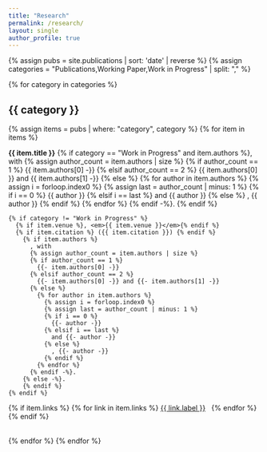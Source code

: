 ```yaml
---
title: "Research"
permalink: /research/
layout: single
author_profile: true
---
```


{% assign pubs = site.publications | sort: 'date' | reverse %}
{% assign categories = "Publications,Working Paper,Work in Progress" | split: "," %}

{% for category in categories %}
## {{ category }}

{% assign items = pubs | where: "category", category %}
{% for item in items %}
<div style="margin-bottom: 2rem;">
  <p>
    <strong>{{ item.title }}</strong>
    {% if category == "Work in Progress" and item.authors %}, with 
      {% assign author_count = item.authors | size %}
      {% if author_count == 1 %}
        {{ item.authors[0] -}}
      {% elsif author_count == 2 %}
        {{ item.authors[0] }} and {{ item.authors[1] -}}
      {% else %}
        {% for author in item.authors %}
          {% assign i = forloop.index0 %}
          {% assign last = author_count | minus: 1 %}
          {% if i == 0 %}
            {{ author }}
          {% elsif i == last %}
            and {{ author }}
          {% else %}
            , {{ author }}
          {% endif %}
        {% endfor %}
      {% endif -%}.
    {% endif %}

    {% if category != "Work in Progress" %}
      {% if item.venue %}, <em>{{ item.venue }}</em>{% endif %}
      {% if item.citation %} ({{ item.citation }}) {% endif %}
        {% if item.authors %}
          , with 
          {% assign author_count = item.authors | size %}
          {% if author_count == 1 %}
            {{- item.authors[0] -}}
          {% elsif author_count == 2 %}
            {{- item.authors[0] -}} and {{- item.authors[1] -}}
          {% else %}
            {% for author in item.authors %}
              {% assign i = forloop.index0 %}
              {% assign last = author_count | minus: 1 %}
              {% if i == 0 %}
                {{- author -}}
              {% elsif i == last %}
                and {{- author -}}
              {% else %}
                , {{- author -}}
              {% endif %}
            {% endfor %}
          {% endif -%}.
        {% else -%}.
        {% endif %}
    {% endif %}
  </p>

  {% if item.links %}
    {% for link in item.links %}
      <a href="{{ link.url }}" class="btn" target="_blank" rel="noopener" style="margin-right: 0.5rem;">{{ link.label }}</a>
    {% endfor %}
  {% endif %}
</div>
{% endfor %}
{% endfor %}
